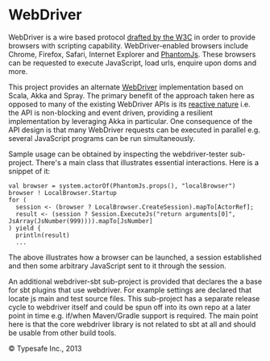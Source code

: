 WebDriver
=========

WebDriver is a wire based protocol [drafted by the W3C](http://www.w3.org/TR/webdriver/)
in order to provide browsers with scripting capability.
WebDriver-enabled browsers include Chrome, Firefox, Safari, Internet Explorer and [PhantomJs](http://phantomjs.org/).
These browsers can be requested to execute JavaScript, load urls, enquire upon doms and more.

This project provides an alternate [WebDriver](http://www.seleniumhq.org/projects/webdriver/) implementation
based on Scala, Akka and Spray. The primary benefit of the approach taken here as opposed to many of the existing
WebDriver APIs is its [reactive nature](http://www.reactivemanifesto.org/) i.e. the API is non-blocking and event
driven, providing a resilient implementation by leveraging Akka in particular. One consequence of the API design is
that many WebDriver requests can be executed in parallel e.g. several JavaScript programs can be run
simultaneously.

Sample usage can be obtained by inspecting the webdriver-tester sub-project. There's a main class that
illustrates essential interactions. Here is a snippet of it:

    val browser = system.actorOf(PhantomJs.props(), "localBrowser")
    browser ! LocalBrowser.Startup
    for (
      session <- (browser ? LocalBrowser.CreateSession).mapTo[ActorRef];
      result <- (session ? Session.ExecuteJs("return arguments[0]", JsArray(JsNumber(999)))).mapTo[JsNumber]
    ) yield {
      println(result)
      ...

The above illustrates how a browser can be launched, a session established and then some arbitrary JavaScript
sent to it through the session.

An additional webdriver-sbt sub-project is provided that declares the a base for sbt plugins that use webdriver.
For example settings are declared that locate js main and test source files. This
sub-project has a separate release cycle to webdriver itself and could be spun off into its own repo at a later
point in time e.g. if/when Maven/Gradle support is required. The main point here is that the core webdriver
library is not related to sbt at all and should be usable from other build tools.

&copy; Typesafe Inc., 2013
